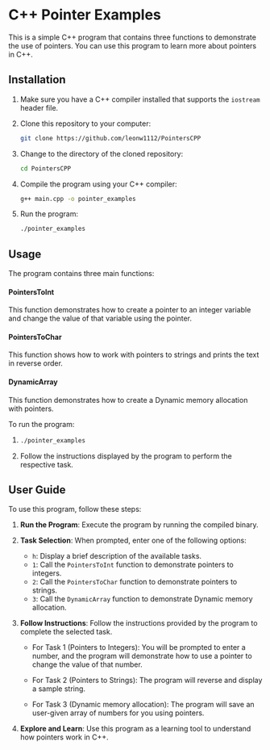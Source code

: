 # C++ Pointer Examples

This is a simple C++ program that contains three functions to demonstrate the use of pointers. You can use this program to learn more about pointers in C++.

## Installation

1. Make sure you have a C++ compiler installed that supports the `iostream` header file.

2. Clone this repository to your computer:
   ```bash
   git clone https://github.com/leonw1112/PointersCPP
3. Change to the directory of the cloned repository:
   ```bash
   cd PointersCPP
4. Compile the program using your C++ compiler:
   ```bash
   g++ main.cpp -o pointer_examples
5. Run the program:
   ```bash
   ./pointer_examples
## Usage

The program contains three main functions:

#### PointersToInt

This function demonstrates how to create a pointer to an integer variable and change the value of that variable using the pointer.

#### PointersToChar

This function shows how to work with pointers to strings and prints the text in reverse order.

#### DynamicArray
This function demonstrates how to create a Dynamic memory allocation with pointers.

To run the program:

1. ```bash
   ./pointer_examples

2. Follow the instructions displayed by the program to perform the respective task.

## User Guide

To use this program, follow these steps:

1. **Run the Program**: Execute the program by running the compiled binary.

2. **Task Selection**: When prompted, enter one of the following options:

   - `h`: Display a brief description of the available tasks.
   - `1`: Call the `PointersToInt` function to demonstrate pointers to integers.
   - `2`: Call the `PointersToChar` function to demonstrate pointers to strings.
   - `3`: Call the `DynamicArray` function to demonstrate Dynamic memory allocation.

3. **Follow Instructions**: Follow the instructions provided by the program to complete the selected task.

   - For Task 1 (Pointers to Integers): You will be prompted to enter a number, and the program will demonstrate how to use a pointer to change the value of that number.

   - For Task 2 (Pointers to Strings): The program will reverse and display a sample string.
  
   - For Task 3 (Dynamic memory allocation): The program will save an user-given array of numbers for you using pointers.

4. **Explore and Learn**: Use this program as a learning tool to understand how pointers work in C++.
